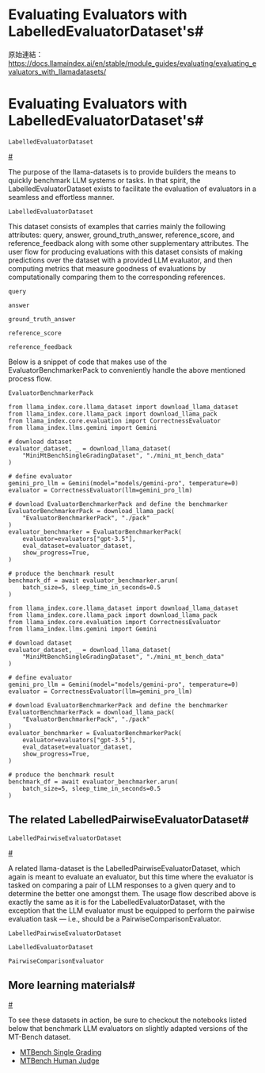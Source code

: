 # Evaluating Evaluators with LabelledEvaluatorDataset's#

原始連結：https://docs.llamaindex.ai/en/stable/module_guides/evaluating/evaluating_evaluators_with_llamadatasets/

# Evaluating Evaluators with LabelledEvaluatorDataset's#

```
LabelledEvaluatorDataset
```

[#](https://docs.llamaindex.ai/en/stable/module_guides/evaluating/evaluating_evaluators_with_llamadatasets/#evaluating-evaluators-with-labelledevaluatordatasets)

The purpose of the llama-datasets is to provide builders the means to quickly benchmark
LLM systems or tasks. In that spirit, the LabelledEvaluatorDataset exists to
facilitate the evaluation of evaluators in a seamless and effortless manner.

```
LabelledEvaluatorDataset
```

This dataset consists of examples that carries mainly the following attributes:
query, answer, ground_truth_answer, reference_score, and reference_feedback along with some
other supplementary attributes. The user flow for producing evaluations with this
dataset consists of making predictions over the dataset with a provided LLM
evaluator, and then computing metrics that measure goodness of evaluations by
computationally comparing them to the corresponding references.

```
query
```

```
answer
```

```
ground_truth_answer
```

```
reference_score
```

```
reference_feedback
```

Below is a snippet of code that makes use of the EvaluatorBenchmarkerPack to
conveniently handle the above mentioned process flow.

```
EvaluatorBenchmarkerPack
```

```
from llama_index.core.llama_dataset import download_llama_dataset
from llama_index.core.llama_pack import download_llama_pack
from llama_index.core.evaluation import CorrectnessEvaluator
from llama_index.llms.gemini import Gemini

# download dataset
evaluator_dataset, _ = download_llama_dataset(
    "MiniMtBenchSingleGradingDataset", "./mini_mt_bench_data"
)

# define evaluator
gemini_pro_llm = Gemini(model="models/gemini-pro", temperature=0)
evaluator = CorrectnessEvaluator(llm=gemini_pro_llm)

# download EvaluatorBenchmarkerPack and define the benchmarker
EvaluatorBenchmarkerPack = download_llama_pack(
    "EvaluatorBenchmarkerPack", "./pack"
)
evaluator_benchmarker = EvaluatorBenchmarkerPack(
    evaluator=evaluators["gpt-3.5"],
    eval_dataset=evaluator_dataset,
    show_progress=True,
)

# produce the benchmark result
benchmark_df = await evaluator_benchmarker.arun(
    batch_size=5, sleep_time_in_seconds=0.5
)
```

```
from llama_index.core.llama_dataset import download_llama_dataset
from llama_index.core.llama_pack import download_llama_pack
from llama_index.core.evaluation import CorrectnessEvaluator
from llama_index.llms.gemini import Gemini

# download dataset
evaluator_dataset, _ = download_llama_dataset(
    "MiniMtBenchSingleGradingDataset", "./mini_mt_bench_data"
)

# define evaluator
gemini_pro_llm = Gemini(model="models/gemini-pro", temperature=0)
evaluator = CorrectnessEvaluator(llm=gemini_pro_llm)

# download EvaluatorBenchmarkerPack and define the benchmarker
EvaluatorBenchmarkerPack = download_llama_pack(
    "EvaluatorBenchmarkerPack", "./pack"
)
evaluator_benchmarker = EvaluatorBenchmarkerPack(
    evaluator=evaluators["gpt-3.5"],
    eval_dataset=evaluator_dataset,
    show_progress=True,
)

# produce the benchmark result
benchmark_df = await evaluator_benchmarker.arun(
    batch_size=5, sleep_time_in_seconds=0.5
)
```

## The related LabelledPairwiseEvaluatorDataset#

```
LabelledPairwiseEvaluatorDataset
```

[#](https://docs.llamaindex.ai/en/stable/module_guides/evaluating/evaluating_evaluators_with_llamadatasets/#the-related-labelledpairwiseevaluatordataset)

A related llama-dataset is the LabelledPairwiseEvaluatorDataset, which again
is meant to evaluate an evaluator, but this time where the evaluator is tasked on
comparing a pair of LLM responses to a given query and to determine the better one
amongst them. The usage flow described above is exactly the same as it is for the
LabelledEvaluatorDataset, with the exception that the LLM evaluator must be
equipped to perform the pairwise evaluation task — i.e., should be a PairwiseComparisonEvaluator.

```
LabelledPairwiseEvaluatorDataset
```

```
LabelledEvaluatorDataset
```

```
PairwiseComparisonEvaluator
```

## More learning materials#

[#](https://docs.llamaindex.ai/en/stable/module_guides/evaluating/evaluating_evaluators_with_llamadatasets/#more-learning-materials)

To see these datasets in action, be sure to checkout the notebooks listed below
that benchmark LLM evaluators on slightly adapted versions of the MT-Bench dataset.

- [MTBench Single Grading](https://docs.llamaindex.ai/en/stable/examples/evaluation/mt_bench_single_grading/)
- [MTBench Human Judge](https://docs.llamaindex.ai/en/stable/examples/evaluation/mt_bench_human_judgement/)
